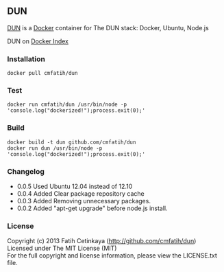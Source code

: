 ## DUN

  [DUN](http://github.com/cmfatih/dun) is a [Docker](http://www.docker.io/) container for The DUN stack: Docker, Ubuntu, Node.js  

  DUN on [Docker Index](https://index.docker.io/u/cmfatih/dun/)
  
### Installation

```
docker pull cmfatih/dun
```

### Test

```
docker run cmfatih/dun /usr/bin/node -p 'console.log("dockerized!");process.exit(0);'
```

### Build

```
docker build -t dun github.com/cmfatih/dun
docker run dun /usr/bin/node -p 'console.log("dockerized!");process.exit(0);'
```

### Changelog

* 0.0.5 Used Ubuntu 12.04 instead of 12.10
* 0.0.4 Added Clear package repository cache
* 0.0.3 Added Removing unnecessary packages.
* 0.0.2 Added "apt-get upgrade" before node.js install.

### License

Copyright (c) 2013 Fatih Cetinkaya (http://github.com/cmfatih/dun)  
Licensed under The MIT License (MIT)  
For the full copyright and license information, please view the LICENSE.txt file.
